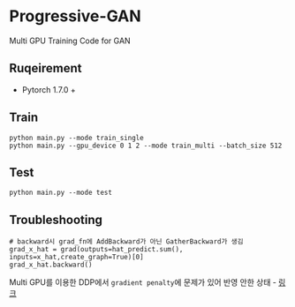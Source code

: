 # Progressive-GAN
Multi GPU Training Code for GAN

## Ruqeirement 
- Pytorch 1.7.0 +  
  
## Train
```
python main.py --mode train_single 
python main.py --gpu_device 0 1 2 --mode train_multi --batch_size 512
```

## Test
```
python main.py --mode test
```

## Troubleshooting
```
# backward시 grad_fn에 AddBackward가 아닌 GatherBackward가 생김 
grad_x_hat = grad(outputs=hat_predict.sum(), inputs=x_hat,create_graph=True)[0]
grad_x_hat.backward()
```
Multi GPU를 이용한 DDP에서 `gradient penalty`에 문제가 있어 반영 안한 상태 - [링크](https://discuss.pytorch.org/t/gradient-penalty-in-wgan-gp-not-converging-on-multi-gpu/35528)
